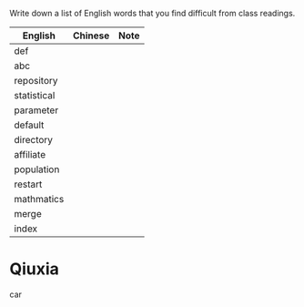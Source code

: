 
Write down a list of English words that you find difficult from class readings. 

English|Chinese|Note
---|---|---
def||
abc||
repository||
statistical||
parameter||
default||
directory||
affiliate||
population||
restart||
mathmatics||
merge||
index||

# Qiuxia
car

